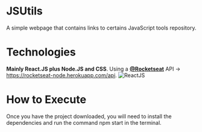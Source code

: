 # JSUtils
A simple webpage that contains links to certains JavaScript tools repository.

# Technologies
**Mainly React.JS plus Node.JS and CSS**. Using a **[@Rocketseat](https://github.com/Rocketseat)** API -> https://rocketseat-node.herokuapp.com/api.
![ReactJS](https://upload.wikimedia.org/wikipedia/commons/thumb/a/a7/React-icon.svg/1280px-React-icon.svg.png)

# How to Execute
Once you have the project downloaded, you will need to install the dependencies and run the command npm start in the terminal.
